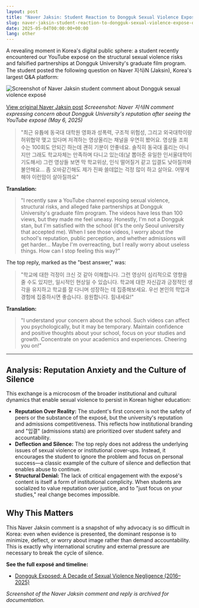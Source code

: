 ```yaml
---
layout: post
title: "Naver Jaksin: Student Reaction to Dongguk Sexual Violence Exposé on YouTube"
slug: naver-jaksin-student-reaction-to-dongguk-sexual-violence-expose-on-youtube
date: 2025-05-04T00:00:00+00:00
lang: other
---
```


A revealing moment in Korea's digital public sphere: a student recently encountered our YouTube exposé on the structural sexual violence risks and falsified partnerships at Dongguk University's graduate film program. The student posted the following question on Naver 지식iN (Jaksin), Korea's largest Q&A platform:

![Screenshot of Naver Jaksin student comment about Dongguk sexual violence exposé](https://github.com/genderwatchdog1/timeline-website/blob/master/imgs/naver-screenshots/naver-jaksin-student-concern-05062025.png?raw=true)

[View original Naver Jaksin post](https://kin.naver.com/qna/detail.naver?d1id=11&dirId=110504&docId=484924151&enc=utf8&kinsrch_src=pc_nx_kin&qb=64+Z6rWt64yAIOyEse2PreugpQ%3D%3D)
*Screeenshot: Naver 지식iN comment expressing concern about Dongguk University's reputation after seeing the YouTube exposé (May 6, 2025)*

> "최근 유튭에 동국대 대학원 영화과 성폭력, 구조적 위험성, 그리고 외국대학이랑 허위협약 맺고 있다며 저격하는 영상올리는 채널을 우연히 봤어요. 영상들 조회수는 100회도 안되긴 하는데 괜히 기분이 안좋네요. 솔직히 동국대 훌리는 아니지만 그래도 학교자체는 만족하며 다니고 있는데(날 뽑아준 유일한 인서울대학이기도해서) 그런 영상들 보면 막 학교위상, 인식 떨어질거 같고 입결도 낮아질까봐 불안해요... 좀 오바같긴해도 제가 진짜 쓸데없는 걱정 많이 하고 살아요. 어떻게 해야 이런맘이 살아질까요"

**Translation:**
> "I recently saw a YouTube channel exposing sexual violence, structural risks, and alleged fake partnerships at Dongguk University's graduate film program. The videos have less than 100 views, but they made me feel uneasy. Honestly, I'm not a Dongguk stan, but I'm satisfied with the school (it's the only Seoul university that accepted me). When I see those videos, I worry about the school's reputation, public perception, and whether admissions will get harder... Maybe I'm overreacting, but I really worry about useless things. How can I stop feeling this way?"

The top reply, marked as the "best answer," was:

> "학교에 대한 걱정이 크신 것 같아 이해합니다. 그런 영상이 심리적으로 영향을 줄 수도 있지만, 일시적인 현상일 수 있습니다. 학교에 대한 자신감과 긍정적인 생각을 유지하고 학교를 잘 다니며 성장하는 데 집중해보세요. 우선 본인의 학업과 경험에 집중하시면 좋습니다. 응원합니다. 힘내세요!"

**Translation:**
> "I understand your concern about the school. Such videos can affect you psychologically, but it may be temporary. Maintain confidence and positive thoughts about your school, focus on your studies and growth. Concentrate on your academics and experiences. Cheering you on!"

---

## Analysis: Reputation Anxiety and the Culture of Silence

This exchange is a microcosm of the broader institutional and cultural dynamics that enable sexual violence to persist in Korean higher education:

- **Reputation Over Reality:** The student's first concern is not the safety of peers or the substance of the exposé, but the university's reputation and admissions competitiveness. This reflects how institutional branding and "입결" (admissions stats) are prioritized over student safety and accountability.
- **Deflection and Silence:** The top reply does not address the underlying issues of sexual violence or institutional cover-ups. Instead, it encourages the student to ignore the problem and focus on personal success—a classic example of the culture of silence and deflection that enables abuse to continue.
- **Structural Denial:** The lack of critical engagement with the exposé's content is itself a form of institutional complicity. When students are socialized to value reputation over justice, and to "just focus on your studies," real change becomes impossible.

## Why This Matters

This Naver Jaksin comment is a snapshot of why advocacy is so difficult in Korea: even when evidence is presented, the dominant response is to minimize, deflect, or worry about image rather than demand accountability. This is exactly why international scrutiny and external pressure are necessary to break the cycle of silence.

**See the full exposé and timeline:**
- [Dongguk Exposed: A Decade of Sexual Violence Negligence (2016–2025)](https://genderwatchdog.bearblog.dev/inside-dongguk-a-decade-of-gender-inequality-and-institutional-failure-20162025/)

*Screenshot of the Naver Jaksin comment and reply is archived for documentation.*
